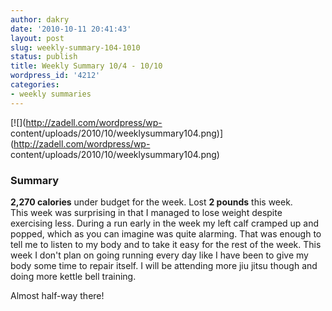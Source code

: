 ```yaml
---
author: dakry
date: '2010-10-11 20:41:43'
layout: post
slug: weekly-summary-104-1010
status: publish
title: Weekly Summary 10/4 - 10/10
wordpress_id: '4212'
categories:
- weekly summaries
---
```


[![](http://zadell.com/wordpress/wp-
content/uploads/2010/10/weeklysummary104.png)](http://zadell.com/wordpress/wp-
content/uploads/2010/10/weeklysummary104.png)

### Summary

**2,270 calories** under budget for the week. Lost **2 pounds** this week.  
This week was surprising in that I managed to lose weight despite exercising
less. During a run early in the week my left calf cramped up and popped, which
as you can imagine was quite alarming. That was enough to tell me to listen to
my body and to take it easy for the rest of the week. This week I don't plan
on going running every day like I have been to give my body some time to
repair itself. I will be attending more jiu jitsu though and doing more kettle
bell training.

Almost half-way there!

